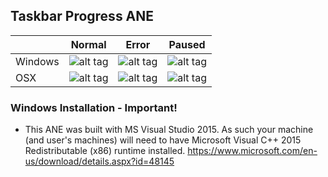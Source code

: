 ## Taskbar Progress ANE

||Normal|Error|Paused |
|---|---|---|---|
|Windows|  ![alt tag](https://raw.githubusercontent.com/tuarua/TaskbarProgressANE/master/screenshots/capture-normal.png) | ![alt tag](https://raw.githubusercontent.com/tuarua/TaskbarProgressANE/master/screenshots/capture-error.png)  | ![alt tag](https://raw.githubusercontent.com/tuarua/TaskbarProgressANE/master/screenshots/capture-paused.png)  |
|OSX|  ![alt tag](https://raw.githubusercontent.com/tuarua/TaskbarProgressANE/master/screenshots/capture-normal-osx.png) | ![alt tag](https://raw.githubusercontent.com/tuarua/TaskbarProgressANE/master/screenshots/capture-error-osx.png)  | ![alt tag](https://raw.githubusercontent.com/tuarua/TaskbarProgressANE/master/screenshots/capture-paused-osx.png)  |

### Windows Installation - Important!

* This ANE was built with MS Visual Studio 2015. As such your machine (and user's machines) will need to have Microsoft Visual C++ 2015 Redistributable (x86) runtime installed.
https://www.microsoft.com/en-us/download/details.aspx?id=48145
